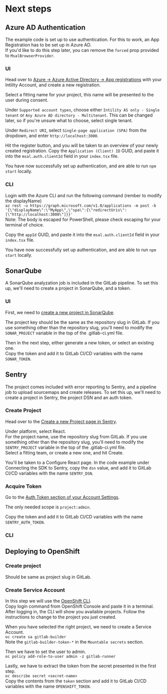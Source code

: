 # Next steps

## Azure AD Authentication

The example code is set up to use authentication. For this to work, an App Registration has to be set up in Azure AD.  
If you'd like to do this step later, you can remove the `forced` prop provided to `MsalBrowserProvider`.

### UI

Head over to [Azure -> Azure Active Directory -> App registrations](https://portal.azure.com/#blade/Microsoft_AAD_IAM/ActiveDirectoryMenuBlade/RegisteredApps) with your Intility Account, and create a new registration.

Select a fitting name for your project, this name will be presented to the user during consent.

Under `Supported account types`, choose either `Intility AS only - Single tenant` or `Any Azure AD directory - Multitenant`. This can be changed later, so if you're unsure what to choose, select single tenant.

Under `Redirect URI`, select `Single-page application (SPA)` from the dropdown, and enter `http://localhost:3000`.

Hit the register button, and you will be taken to an overview of your newly created registration. Copy the `Application (Client) ID` GUID, and paste it into the `msal.auth.clientId` field in your `index.tsx` file.

You have now successfully set up authentication, and are able to run `npm start` locally.

### CLI

Login with the Azure CLI and run the following command (rember to modify the displayName)  
`az rest -u https://graph.microsoft.com/v1.0/applications -m post -b '{\"displayName\":\"MyApp\",\"spa\":{\"redirectUris\":[\"http://localhost:3000\"]}}'`  
Note: The body is escaped for PowerShell, please check escaping for your terminal of choice.

Copy the `appId` GUID, and paste it into the `msal.auth.clientId` field in your `index.tsx` file.

You have now successfully set up authentication, and are able to run `npm start` locally.

## SonarQube

A SonarQube analyzation job is included in the GitLab pipeline. To set this up, we'll need to create a project in SonarQube, and a token.

### UI

First, we need to [create a new project in SonarQube](https://sonarqube.intility.no/projects/create).

The project key should be the same as the repository slug in GitLab. If you use something other than the repository slug, you'll need to modify the `SONAR_PROJECT` variable in the top of the .gitlab-ci.yml file.

Then in the next step, either generate a new token, or select an existing one.  
Copy the token and add it to GitLab CI/CD variables with the name `SONAR_TOKEN`.

## Sentry

The project comes included with error reporting to Sentry, and a pipeline job to upload sourcemaps and create releases. To set this up, we'll need to create a project in Sentry, the project DSN and an auth token.

### Create Project

Head over to the [Create a new Project page in Sentry](https://sentry.intility.no/organizations/intility/projects/new/).

Under platform, select React.  
For the project name, use the repository slug from GitLab. If you use something other than the repository slug, you'll need to modify the `SENTRY_PROJECT` variable in the top of the .gitlab-ci.yml file.  
Select a fitting team, or create a new one, and hit Create.

You'll be taken to a Configure React page. In the code example under Connecting the SDK to Sentry, copy the `dsn` value, and add it to GitLab CI/CD variables with the name `SENTRY_DSN`.

### Acquire Token

Go to the [Auth Token section of your Account Settings](https://sentry.intility.no/settings/account/api/auth-tokens/).

The only needed scope is `project:admin`.

Copy the token and add it to GitLab CI/CD variables with the name `SENTRY_AUTH_TOKEN`.

### CLI

## Deploying to OpenShift

### Create project

Should be same as project slug in GitLab.

### Create Service Account

In this step we will use the [OpenShift CLI](https://docs.openshift.com/container-platform/3.11/cli_reference/get_started_cli.html).  
Copy login command from OpenShift Console and paste it in a terminal.  
After logging in, the CLI will show you available projects. Follow the instructions to change to the project you just created.

When you have selected the right project, we need to create a Service Account.  
`oc create sa gitlab-builder`  
Note the `gitlab-builder-token-*` in the `Mountable secrets` section.

Then we have to set the user to admin.  
`oc policy add-role-to-user admin -z gitlab-runner`

Lastly, we have to extract the token from the secret presented in the first step.  
`oc describe secret <secret-name>`  
Copy the contents from the `token` section and add it to GitLab CI/CD variables with the name `OPENSHIFT_TOKEN`.
